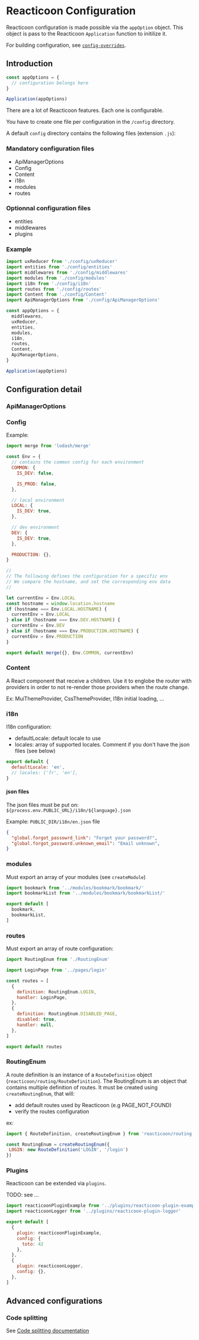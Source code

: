 # Reacticoon Configuration

Reacticoon configuration is made possible via the `appOption` object.
This object is pass to the Reacticoon `Application` function to initilize it.

For building configuration, see [`config-overrides`](./config-overrides).

## Introduction

```javascript
const appOptions = {
  // configuration belongs here
}

Application(appOptions)
```

There are a lot of Reacticoon features. Each one is configurable.

You have to create one file per configuration in the `/config` directory.

A default `config` directory contains the following files (extension `.js`):

### Mandatory configuration files

- ApiManagerOptions
- Config
- Content
- i18n
- modules
- routes

### Optionnal configuration files

- entities
- middlewares
- plugins

### Example

```javascript
import uxReducer from './config/uxReducer'
import entities from './config/entities'
import middlewares from './config/middlewares'
import modules from './config/modules'
import i18n from './config/i18n'
import routes from './config/routes'
import Content from './config/Content'
import ApiManagerOptions from './config/ApiManagerOptions'

const appOptions = {
  middlewares,
  uxReducer,
  entities,
  modules,
  i18n,
  routes,
  Content,
  ApiManagerOptions,
}

Application(appOptions)
```

## Configuration detail

### ApiManagerOptions



### Config

Example:

```javascript
import merge from 'lodash/merge'

const Env = {
  // contains the common config for each environment
  COMMON: {
    IS_DEV: false,

    IS_PROD: false,
  },

  // local environment
  LOCAL: {
    IS_DEV: true,
  },

  // dev environment
  DEV: {
    IS_DEV: true,
  },

  PRODUCTION: {},
}

//
// The following defines the configuration for a specific env
// We compare the hostname, and set the corresponding env data
//

let currentEnv = Env.LOCAL
const hostname = window.location.hostname
if (hostname === Env.LOCAL.HOSTNAME) {
  currentEnv = Env.LOCAL
} else if (hostname === Env.DEV.HOSTNAME) {
  currentEnv = Env.DEV
} else if (hostname === Env.PRODUCTION.HOSTNAME) {
  currentEnv = Env.PRODUCTION
}

export default merge({}, Env.COMMON, currentEnv)
```

### Content

A React component that receive a children.
Use it to englobe the router with providers in order to not re-render those providers when the route change.

Ex: MuiThemeProvider, CssThemeProvider, I18n initial loading, ...

### i18n

I18n configuration:

- defaultLocale: default locale to use
- locales: array of supported locales. Comment if you don't have the json files (see below)


```javascript
export default {
  defaultLocale: 'en',
  // locales: ['fr', 'en'],
}
```

#### json files

The json files must be put on: `${process.env.PUBLIC_URL}/i18n/${language}.json`

Example: `PUBLIC_DIR/i18n/en.json` file

```json
{
  "global.forgot_passowrd_link": "Forgot your password?",
  "global.forgot_password.unknown_email": "Email unknown",
}
```

### modules

Must export an array of your modules (see `createModule`)

```javascript
import bookmark from '../modules/bookmark/bookmark/'
import bookmarkList from '../modules/bookmark/bookmarkList/'

export default [
  bookmark,
  bookmarkList,
]
```

### routes

Must export an array of route configuration:

```javascript
import RoutingEnum from './RoutingEnum'

import LoginPage from '../pages/login'

const routes = [
  {
    definition: RoutingEnum.LOGIN,
    handler: LoginPage,
  },
  {
    definition: RoutingEnum.DISABLED_PAGE,
    disabled: true,
    handler: null,
  },
]

export default routes

```

### RoutingEnum

A route definition is an instance of a `RouteDefinition` object (`reacticoon/routing/RouteDefinition`).
The RoutingEnum is an object that contains multiple definition of routes.
It must be created using `createRoutingEnum`, that will:

- add default routes used by Reacticoon (e.g PAGE_NOT_FOUND)
- verify the routes configuration

ex:

```javascript
import { RouteDefinition, createRoutingEnum } from 'reacticoon/routing'

const RoutingEnum = createRoutingEnum({
 LOGIN: new RouteDefinition('LOGIN', '/login')
})
```

### Plugins

Reacticoon can be extended via `plugins`.

TODO: see ...

```javascript
import reacticoonPluginExample from '../plugins/reacticoon-plugin-example'
import reacticoonLogger from '../plugins/reacticoon-plugin-logger'

export default [
  {
    plugin: reacticoonPluginExample,
    config: {
      toto: 42
    },
  },
  {
    plugin: reacticoonLogger,
    config: {},
  },
]
```

## Advanced configurations

### Code splitting

See [Code splitting documentation](./code-splitting)